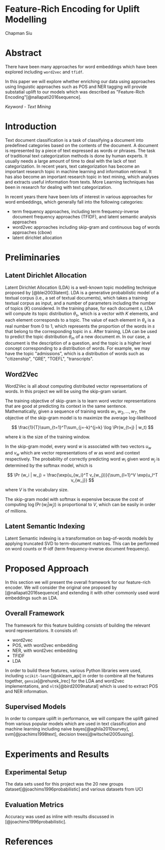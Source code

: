 Feature-Rich Encoding for Uplift Modelling
==========================================

Chapman Siu

Abstract
========

There have been many approaches for word embeddings which have been explored including `word2vec` and `tfidf`. 

In this paper we will explore whether enriching our data using approaches using linguistic approaches such as POS and NER tagging will provide substatial uplift to our models which was described as "Feature-Rich Encoding"[@nallapati2016sequence]. 

_Keyword - Text Mining_

Introduction
============

Text document classification is a task of classifying a document into predefined categories based on the contents of the document. A document is represented by a piece of text expressed as words or phrases. The task of traditional text categorization methods is done by human experts. It usually needs a large amount of time to deal with the lack of text categorization. In recent years, text categorization has become an important research topic in machine learning and information retrieval. It has also become an important research topic in text mining, which analyses and extracts useful information from texts. More Learning techniques has been in research for dealing with text categorization. 

In recent years there have been lots of interest in various approaches for word embeddings, which generally fall into the following categories:

*  term frequency approaches, including term frequency-inverse document frequency approaches (TFIDF), and latent semantic analysis approaches
*  word2vec approaches including skip-gram and continuous bag of words approaches (cbow)
*  latent dirichlet allocation

Preliminaries
=============

Latent Dirichlet Allocation
---------------------------

Latent Dirichlet Allocation (LDA) is a well-known topic modelling technique proposed by [@blei2003latent]. LDA is a generative probabilistic model of a textual corpus (i.e., a set of textual documents), which takes a training textual corpus as input, and a number of parameters including the number of topics $(K)$ considered. In the training phase, for each document $s$, LDA will compute its topic distribution $\theta_s$, which is a vector with $K$ elements, and each element corresponds to a topic. The value of each element in $\theta_s$ is a real number from $0$ to $1$, which represents the proportion of the words in $s$ that belong to the corresponding topic in $s$. After training, LDA can be used to predict the topic distribution $\theta_m$ of a new document $m$. In our case, a document is the description of a question, and the topic is a higher level concept corresponding to a distribution of words. For example, we may have the topic "admissions", which is a distribution of words such as "citizenship", "GRE", "TOEFL", "transcripts". 


Word2Vec
--------

Word2Vec is all about computing distributed vector representations of words. In this project we will be using the skip-gram variant. 

The training objective of skip-gram is to learn word vector representations that are good at predicting its context in the same sentence. Mathematically, given a sequence of training words $w_1,w_2,...,w_T$, the objective of the skip-gram model is to maximize the average log-likelihood

$$ \frac{1}{T}\sum_{t=1}^T\sum_{j=-k}^{j=k} \log \Pr(w_{t+j} | w_t) $$

where $k$ is the size of the training window. 

In the skip-gram model, every word $w$ is associated with two vectors $u_w$ and $v_w$ which are vector representations of $w$ as word and context respectively. The probability of correctly predicting word $w_i$ given word $w_j$ is determined by the softmax model, which is

$$ \Pr (w_i | w_j) = \frac{\exp(u_{w_i}^T v_{w_j})}{\sum_{l=1}^V \exp(u_l^T v_{w_j}} $$

where $V$ is the vocabulary size. 

The skip-gram model with softmax is expensive because the cost of computing $\log (\Pr(w_i | w_j))$ is proportional to $V$, which can be easily in order of millions.

Latent Semantic Indexing
------------------------

Latent Semantic indexing is a transformation on bag-of-words models by applying truncated SVD to term-document matrices. This can be performed on word counts or tf-idf (term frequency-inverse document frequency). 


Proposed Approach
=================

In this section we will present the overall framework for our feature-rich encoder. We will consider the original one proposed by [@nallapati2016sequence] and extending it with other commonly used word embeddings such as LDA. 

Overall Framework
-----------------

The framework for this feature building consists of building the relevant word representations. It consists of:

*  word2vec
*  POS, with word2vec embedding
*  NER, with word2vec embedding
*  TFIDF
*  LDA

In order to build these features, various Python libraries were used, including `scikit-learn`[@sklearn_api] in order to combine all the features together, `gensim`[@rehurek_lrec] for the LDA and word2vec implementations, and `nltk`[@bird2009natural] which is used to extract POS and NER information. 

Supervised Models
-----------------

In order to compare uplift in performance, we will compare the uplift gained from various popular models which are used in text classification and machine learning including naive bayes[@aghila2010survey], svm[@joachims1998text], decision trees[@witschel2005using].


Experiments and Results
=======================

Experimental Setup
------------------

The data sets used for this project was the 20 new groups dataset[@joachims1996probabilistic] and various datasets from UCI

Evaluation Metrics
------------------

Accuracy was used as inline with results discussed in [@joachims1996probabilistic]. 


References
==========





